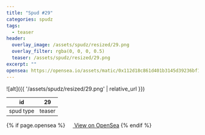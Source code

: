 ```yaml
---
title: "Spud #29"
categories: spudz
tags:
  - teaser
header:
  overlay_image: /assets/spudz/resized/29.png
  overlay_filter: rgba(0, 0, 0, 0.5)
  teaser: /assets/spudz/resized/29.png
excerpt: ""
opensea: https://opensea.io/assets/matic/0x112d18c861d401b3145d39236bf149f01e18beed/29
---
```

![alt]({{ '/assets/spudz/resized/29.png' | relative_url }})

| id | 29 |
|-|-|
| spud type | teaser |

{% if page.opensea %}
<a href="{{page.opensea}}" class="btn btn--info" onclick="window.open(this.href, '_blank'); return false;"><img src="/assets/images/opensea.svg" width="16px"><span>  View on OpenSea</span></a>
{% endif %}

